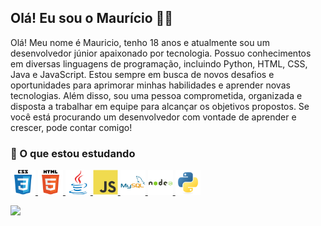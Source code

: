 ## Olá! Eu sou o Maurício 😶‍🌫️

 Olá! Meu nome é Mauricio, tenho 18 anos e atualmente sou um desenvolvedor júnior apaixonado por tecnologia. Possuo conhecimentos em diversas linguagens de programação, incluindo Python, HTML, CSS, Java e JavaScript. Estou sempre em busca de novos desafios e oportunidades para aprimorar minhas habilidades e aprender novas tecnologias. Além disso, sou uma pessoa comprometida, organizada e disposta a trabalhar em equipe para alcançar os objetivos propostos. Se você está procurando um desenvolvedor com vontade de aprender e crescer, pode contar comigo!


### 🌱 O que estou estudando
 <p align="left"> <a href="https://www.w3schools.com/css/" target="_blank" rel="noreferrer"> <img src="https://raw.githubusercontent.com/devicons/devicon/master/icons/css3/css3-original-wordmark.svg" alt="css3" width="40" height="40"/> </a> <a href="https://www.w3.org/html/" target="_blank" rel="noreferrer"> <img
 <img src="https://raw.githubusercontent.com/devicons/devicon/master/icons/html5/html5-original-wordmark.svg" alt="html5" width="40" height="40"/> </a> <a href="https://www.java.com" target="_blank" rel="noreferrer"> <img src="https://raw.githubusercontent.com/devicons/devicon/master/icons/java/java-original.svg" alt="java" width="40" height="40"/> </a> <a href="https://developer.mozilla.org/en-US/docs/Web/JavaScript" target="_blank" rel="noreferrer"> <img src="https://raw.githubusercontent.com/devicons/devicon/master/icons/javascript/javascript-original.svg" alt="javascript" width="40" height="40"/> </a> <a href="https://www.mysql.com/" target="_blank" rel="noreferrer"> <img src="https://raw.githubusercontent.com/devicons/devicon/master/icons/mysql/mysql-original-wordmark.svg" alt="mysql" width="40" height="40"/> </a> <a href="https://nodejs.org" target="_blank" rel="noreferrer"> <img src="https://raw.githubusercontent.com/devicons/devicon/master/icons/nodejs/nodejs-original-wordmark.svg" alt="nodejs" width="40" height="40"/> </a> <a href="https://www.python.org" target="_blank" rel="noreferrer"> <img src="https://raw.githubusercontent.com/devicons/devicon/master/icons/python/python-original.svg" alt="python" width="40" height="40"/> </a> </p>
 
 
 
 
 













<div> 
    <a href="https://github.com/mauricio-goulart">
    <img src="https://github-readme-stats.vercel.app/api?username=mauricio-goulart&coun_private=true&show_icons=true&title_color=512E5F&icon_color=512E5F&border_color=512E5F&border_radius=10" />
<!---
    Darkmode = https://github-readme-stats.vercel.app/api?username=mauricio-goulart&coun_private=true&show_icons=true&theme=dark&border_radius=10
-->
</div>

